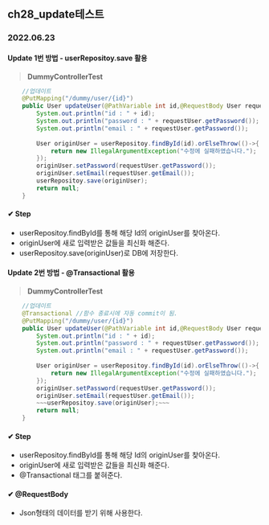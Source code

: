 ## ch28_update테스트
### 2022.06.23

#### Update 1번 방법 - userRepositoy.save 활용
> **DummyControllerTest**
```java
	//업데이트
	@PutMapping("/dummy/user/{id}")
	public User updateUser(@PathVariable int id,@RequestBody User requestUser) {
		System.out.println("id : " + id);
		System.out.println("password : " + requestUser.getPassword());
		System.out.println("email : " + requestUser.getPassword());
		
		User originUser = userRepositoy.findById(id).orElseThrow(()->{
			return new IllegalArgumentException("수정에 실패하였습니다.");
		});
		originUser.setPassword(requestUser.getPassword());
		originUser.setEmail(requestUser.getEmail());
		userRepositoy.save(originUser);
		return null;
	}
```

#### ✔ Step
 - userRepositoy.findById를 통해 해당 Id의 originUser를 찾아온다.
 - originUser에 새로 입력받은 값들을 최신화 해준다.
 - userRepositoy.save(originUser)로 DB에 저장한다.


#### Update 2번 방법 - @Transactional 활용
> **DummyControllerTest**
```java
	//업데이트
	@Transactional //함수 종료시에 자동 commit이 됨.
	@PutMapping("/dummy/user/{id}")
	public User updateUser(@PathVariable int id,@RequestBody User requestUser) {
		System.out.println("id : " + id);
		System.out.println("password : " + requestUser.getPassword());
		System.out.println("email : " + requestUser.getPassword());
		
		User originUser = userRepositoy.findById(id).orElseThrow(()->{
			return new IllegalArgumentException("수정에 실패하였습니다.");
		});
		originUser.setPassword(requestUser.getPassword());
		originUser.setEmail(requestUser.getEmail());
		~~~userRepositoy.save(originUser);~~~
		return null;
	}
```
#### ✔ Step
 - userRepositoy.findById를 통해 해당 Id의 originUser를 찾아온다.
 - originUser에 새로 입력받은 값들을 최신화 해준다.
 - @Transactional 태그를 붙혀준다.

#### ✔ @RequestBody
 - Json형태의 데이터를 받기 위해 사용한다.